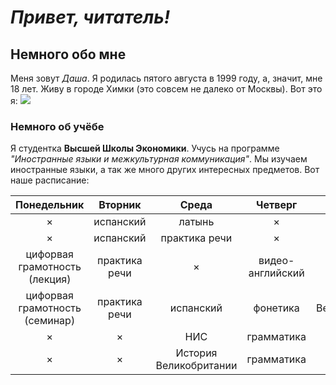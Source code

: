 # ***Привет, читатель!***
## Немного обо мне 
Меня зовут *Даша*. Я родилась пятого августа в 1999 году, а, значит, мне 18 лет. Живу в городе Химки (это совсем не далеко от Москвы). Вот это я:
![](https://vk.com/kirillova_dk?z=photo18173860_456245908%2Fphotos18173860)
### Немного об учёбе
Я студентка **Высшей Школы Экономики**. Учусь на программе *"Иностранные языки и межкультурная коммуникация"*. Мы изучаем иностранные языки, а так же много других интересных предметов. Вот наше расписание: 

Понедельник|Вторник|Среда|Четверг|Пятница
:---:|:---:|:---:|:---:|:---:
× |испанский|латынь|×|×|
× |испанский|практика речи|×|×|
цифорвая грамотность (лекция)|практика речи|×|видео-английский|×|
цифорвая грамотность (семинар)|практика речи|испанский|фонетика|История Великобритании (лекиця)|
× |×|НИС|грамматика|×|
× |×|История Великобритании|грамматика|×|
###

